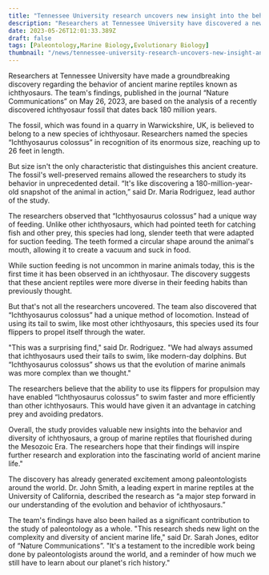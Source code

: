 ```yaml
---
title: "Tennessee University research uncovers new insight into the behavior of ancient marine reptiles"
description: "Researchers at Tennessee University have discovered a new species of ichthyosaur with unique feeding and locomotion methods. The findings provide new insights into the diversity of ancient marine reptiles."
date: 2023-05-26T12:01:33.389Z
draft: false
tags: [Paleontology,Marine Biology,Evolutionary Biology]
thumbnail: "/news/tennessee-university-research-uncovers-new-insight-ancient-marine-reptiles/thumb.png"
---
```


Researchers at Tennessee University have made a groundbreaking discovery regarding the behavior of ancient marine reptiles known as ichthyosaurs. The team's findings, published in the journal “Nature Communications” on May 26, 2023, are based on the analysis of a recently discovered ichthyosaur fossil that dates back 180 million years.

The fossil, which was found in a quarry in Warwickshire, UK, is believed to belong to a new species of ichthyosaur. Researchers named the species “Ichthyosaurus colossus” in recognition of its enormous size, reaching up to 26 feet in length.

But size isn't the only characteristic that distinguishes this ancient creature. The fossil's well-preserved remains allowed the researchers to study its behavior in unprecedented detail. “It's like discovering a 180-million-year-old snapshot of the animal in action,” said Dr. Maria Rodriguez, lead author of the study.

The researchers observed that “Ichthyosaurus colossus” had a unique way of feeding. Unlike other ichthyosaurs, which had pointed teeth for catching fish and other prey, this species had long, slender teeth that were adapted for suction feeding. The teeth formed a circular shape around the animal's mouth, allowing it to create a vacuum and suck in food.

While suction feeding is not uncommon in marine animals today, this is the first time it has been observed in an ichthyosaur. The discovery suggests that these ancient reptiles were more diverse in their feeding habits than previously thought.

But that's not all the researchers uncovered. The team also discovered that “Ichthyosaurus colossus” had a unique method of locomotion. Instead of using its tail to swim, like most other ichthyosaurs, this species used its four flippers to propel itself through the water.

"This was a surprising find," said Dr. Rodriguez. "We had always assumed that ichthyosaurs used their tails to swim, like modern-day dolphins. But “Ichthyosaurus colossus” shows us that the evolution of marine animals was more complex than we thought."

The researchers believe that the ability to use its flippers for propulsion may have enabled “Ichthyosaurus colossus” to swim faster and more efficiently than other ichthyosaurs. This would have given it an advantage in catching prey and avoiding predators.

Overall, the study provides valuable new insights into the behavior and diversity of ichthyosaurs, a group of marine reptiles that flourished during the Mesozoic Era. The researchers hope that their findings will inspire further research and exploration into the fascinating world of ancient marine life."

The discovery has already generated excitement among paleontologists around the world. Dr. John Smith, a leading expert in marine reptiles at the University of California, described the research as “a major step forward in our understanding of the evolution and behavior of ichthyosaurs.”

The team's findings have also been hailed as a significant contribution to the study of paleontology as a whole. "This research sheds new light on the complexity and diversity of ancient marine life," said Dr. Sarah Jones, editor of “Nature Communications”. "It's a testament to the incredible work being done by paleontologists around the world, and a reminder of how much we still have to learn about our planet's rich history."
